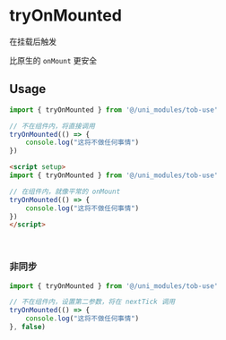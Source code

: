 # tryOnMounted

在挂载后触发

比原生的 `onMount` 更安全

## Usage

```js
import { tryOnMounted } from '@/uni_modules/tob-use'

// 不在组件内，将直接调用
tryOnMounted(() => {
    console.log("这将不做任何事情")
})
```

```html
<script setup>
import { tryOnMounted } from '@/uni_modules/tob-use'

// 在组件内，就像平常的 onMount
tryOnMounted(() => {
    console.log("这将不做任何事情")
})
</script>
```

<br />

### 非同步

```js
import { tryOnMounted } from '@/uni_modules/tob-use'

// 不在组件内，设置第二参数，将在 nextTick 调用
tryOnMounted(() => {
    console.log("这将不做任何事情")
}, false)
```